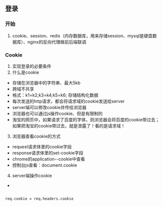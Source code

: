 ## 登录

### 开始

1. cookie、session、redis（内存数据库，用来存储session、mysql是硬盘数据库）、nginx的反向代理做前后端联调

### Cookie

1. 实现登录的必要条件
2. 什么是cookie
  + 存储在浏览器中的字符串、最大5kb
  + 跨域不共享
  + 格式：k1=k2;k3=k4;k5=k6; 存储结构化数据
  + 每次发送的http请求，都会将请求域的cookie发送给server
  + server端可以修改cookie并传给浏览器
  + 浏览器也可以通过js操作cookie、但是有限制的
  + 淘宝的网页中，如果请求了百度的字体，则浏览器会将百度的cookie带过去；如果把淘宝的cookie带过去，就是泄露了！看的是请求域！
  
3. 浏览器查看cookie的方式
  + request请求体里的cookie字段
  + response请求体里的set-cookie字段
  + chrome的application--cookie中查看
  + 控制台js查看：document.cookie
  
4. server端操作cookie
  + 
  
```

req.cookie = req.headers.cookie
```
  
